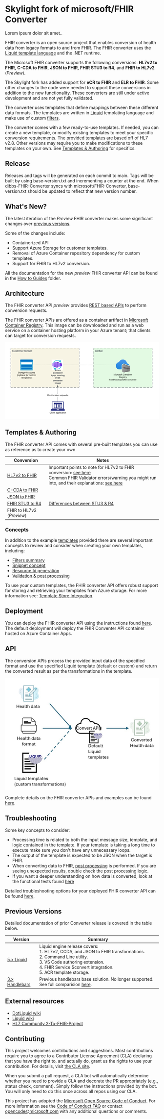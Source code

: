 # Skylight fork of microsoft/FHIR Converter
Lorem ipsum dolor sit amet..


FHIR converter is an open source project that enables conversion of health data from legacy formats to and from FHIR.  The FHIR converter uses the [Liquid template language](https://shopify.github.io/liquid/) and the .NET runtime.

The Microsoft FHIR converter supports the following conversions: **HL7v2 to FHIR**, **C-CDA to FHIR**, **JSON to FHIR**, **FHIR STU3 to R4**, and **FHIR to HL7v2** (*Preview*).

The Skylight fork has added support for **eCR to FHIR** and **ELR to FHIR**. Some other changes to the code were needed to support these conversions in addition to the new functionality. These converters are still under active development and are not yet fully validated.

The converter uses templates that define mappings between these different data formats. The templates are written in [Liquid](https://shopify.github.io/liquid/) templating language and make use of custom [filters](docs/Filters-and-Tags.md).  

The converter comes with a few ready-to-use templates. If needed, you can create a new template, or modify existing templates to meet your specific conversion requirements. The provided templates are based off of HL7 v2.8. Other versions may require you to make modifications to these templates on your own. See [Templates & Authoring](#templates--authoring) for specifics.

## Release

Releases and tags will be generated on each commit to main. Tags will be built by using base-version.txt and incrementing a counter at the end. When dibbs-FHIR-Converter syncs with microsoft/FHIR-Converter, base-version.txt should be updated to reflect that new version number.

## What's New?
The latest iteration of the *Preview* FHIR converter makes some significant changes over [previous versions](#previous-versions).

Some of the changes include:
 * Containerized API
 * Support Azure Storage for customer templates.
 * Removal of Azure Container repository dependency for custom templates.
 * Support for FHIR to HL7v2 conversion.

 All the documentation for the new *preview* FHIR converter API can be found in the [How to Guides](docs/how-to-guides/) folder.

## Architecture

The FHIR converter API *preview* provides [REST based APIs](#api) to perform conversion requests.

The FHIR converter APIs are offered as a container artifact in [Microsoft Container Registry](https://github.com/microsoft/containerregistry).
This image can be downloaded and run as a web service on a container hosting platform in your Azure tenant; that clients can target for conversion requests.

![Convert setup](/docs/images/convert-setup.png)

## Templates & Authoring

The FHIR converter API comes with several pre-built templates you can use as reference as to create your own.

| Conversion | Notes |
| ----- | ----- |
| [HL7v2 to FHIR](/docs/HL7v2-templates.md)| Important points to note for HL7v2 to FHIR conversion: [see here](docs/HL7v2-ImportantPoints.md) <br> Common FHIR Validator errors/warning you might run into, and their explanations: [see here](docs/HL7v2-FHIRValidator.md) | 
| [C-CDA to FHIR](/data/Templates/Ccda/) | | 
| [JSON to FHIR](/data/Templates/Json/) | | 
| [FHIR STU3 to R4](/data/Templates/Stu3ToR4/) | [Differences between STU3 & R4](/docs/Stu3R4-resources-differences.md) | 
| FHIR to HL7v2 (*Preview*) | |

### Concepts

In addition to the example [templates](data/Templates) provided there are several important concepts to review and consider when creating your own templates, including:
- [Filters summary](docs/Filters-and-Tags.md)
- [Snippet concept](docs/SnippetConcept.md)
- [Resource Id generation](docs/concepts/resource-id-generation.md)
- [Validation & post processing](docs/concepts/validation-and-postprocessing.md)

To use your custom templates, the FHIR converter API offers robust support for storing and retrieving your templates from Azure storage. For more information see: [Template Store Integration](/docs/how-to-guides/enable-template-store-integration.md).

## Deployment

You can deploy the FHIR converter API using the instructions found [here](/docs/how-to-guides/deployment-options.md). The default deployment will deploy the FHIR Conventer API container hosted on Azure Container Apps.

## API

The conversion APIs process the provided input data of the specified format and use the specified Liquid template (default or custom) and return the converted result as per the transformations in the template.

![Convert API summary](docs/images/convert-api-summary.png)

Complete details on the FHIR converter APIs and examples can be found [here](/docs/how-to-guides/use-convert-web-apis.md).

## Troubleshooting

Some key concepts to consider:
* Processing time is related to both the input message size, template, and logic contained in the template.  If your template is taking a long time to execute make sure you don't have any unnecessary loops.
* The output of the template is expected to be JSON when the target is FHIR.
* When converting data to FHIR, [post processing](https://github.com/microsoft/FHIR-Converter/blob/main/src/Microsoft.Health.Fhir.Liquid.Converter/OutputProcessors/PostProcessor.cs) is performed.  If you are seeing unexpected results, double check the post processing logic. 
* If you want a deeper understanding on how data is converted, look at the functional tests found [here](https://github.com/microsoft/FHIR-Converter/blob/main/src/Microsoft.Health.Fhir.Liquid.Converter.FunctionalTests/ConvertDataTemplateCollectionProviderFunctionalTests.cs)

Detailed troubleshooting options for your deployed FHIR converter API can be found [here](docs/how-to-guides/troubleshoot.md).

## Previous Versions
Detailed documentation of prior Converter release is covered in the table below.

|  Version | Summary | 
| ----- |  ----- |
| [5.x Liquid](https://github.com/microsoft/FHIR-Converter/tree/e49b56f165e5607726063c681e90a28e68e39133) | Liquid engine release covers: <br> 1. HL7v2, CCDA, and JSON to FHIR transformations. <br> 2. Command Line utility. <br> 3. VS Code authoring extension. <br> 4. FHIR Service $convert integration. <br> 5. ACR template storage. |
| [3.x Handlebars](https://github.com/microsoft/FHIR-Converter/tree/handlebars) | Previous handlebars base solution.  No longer supported. See full comparision [here](https://github.com/microsoft/FHIR-Converter/tree/e49b56f165e5607726063c681e90a28e68e39133?tab=readme-ov-file#fhir-converter).

## External resources

- [DotLiquid wiki](https://github.com/dotliquid/dotliquid/wiki)
- [Liquid wiki](https://github.com/Shopify/liquid/wiki)
- [HL7 Community 2-To-FHIR-Project](https://confluence.hl7.org/display/OO/2-To-FHIR+Project)
 
## Contributing

This project welcomes contributions and suggestions. Most contributions require you to agree to a
Contributor License Agreement (CLA) declaring that you have the right to, and actually do, grant us
the rights to use your contribution. For details, visit [the CLA site](https://cla.opensource.microsoft.com).

When you submit a pull request, a CLA bot will automatically determine whether you need to provide
a CLA and decorate the PR appropriately (e.g., status check, comment). Simply follow the instructions
provided by the bot. You will only need to do this once across all repos using our CLA.

This project has adopted the [Microsoft Open Source Code of Conduct](https://opensource.microsoft.com/codeofconduct/).
For more information see the [Code of Conduct FAQ](https://opensource.microsoft.com/codeofconduct/faq/) or
contact [opencode@microsoft.com](mailto:opencode@microsoft.com) with any additional questions or comments.
